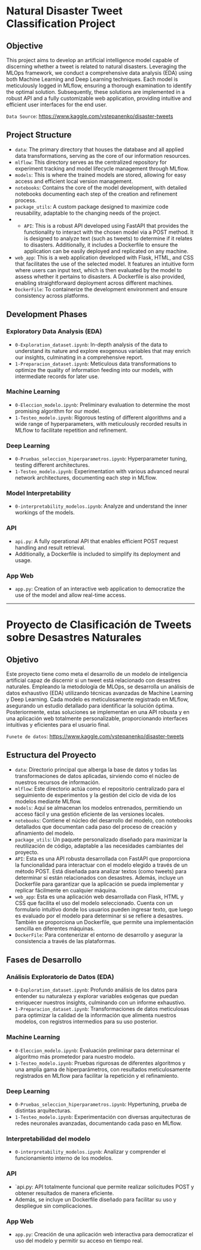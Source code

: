 # Natural Disaster Tweet Classification Project

## Objective

This project aims to develop an artificial intelligence model capable of discerning whether a tweet is related to natural disasters. 
Leveraging the MLOps framework, we conduct a comprehensive data analysis (EDA) using both Machine Learning and Deep Learning techniques. Each model is meticulously logged in MLflow, ensuring a thorough examination to identify the optimal solution. Subsequently, these solutions are implemented in a robust API and a fully customizable web application, providing intuitive and efficient user interfaces for the end user.


`Data Source`: https://www.kaggle.com/vstepanenko/disaster-tweets
    
## Project Structure

- `data`: The primary directory that houses the database and all applied data transformations, serving as the core of our information resources.
- `mlflow`: This directory serves as the centralized repository for experiment tracking and model lifecycle management through MLflow.
- `models`: This is where the trained models are stored, allowing for easy access and efficient local version management.
- `notebooks`: Contains the core of the model development, with detailed notebooks documenting each step of the creation and refinement process.
- `package_utils`: A custom package designed to maximize code reusability, adaptable to the changing needs of the project.
- - `API`: This is a robust API developed using FastAPI that provides the functionality to interact with the chosen model via a POST method. It is designed to analyze text (such as tweets) to determine if it relates to disasters. Additionally, it includes a Dockerfile to ensure the application can be easily deployed and replicated on any machine.
- `web_app`: This is a web application developed with Flask, HTML, and CSS that facilitates the use of the selected model. It features an intuitive form where users can input text, which is then evaluated by the model to assess whether it pertains to disasters. A Dockerfile is also provided, enabling straightforward deployment across different machines.
- `DockerFile`: To containerize the development environment and ensure consistency across platforms.

## Development Phases

### Exploratory Data Analysis (EDA)

- `0-Exploration_dataset.ipynb`: In-depth analysis of the data to understand its nature and explore exogenous variables that may enrich our insights, culminating in a comprehensive report.
- `1-Preparacion_dataset.ipynb`: Meticulous data transformations to optimize the quality of information feeding into our models, with intermediate records for later use.

### Machine Learning

- `0-Eleccion_modelo.ipynb`: Preliminary evaluation to determine the most promising algorithm for our model.
- `1-Testeo_modelo.ipynb`: Rigorous testing of different algorithms and a wide range of hyperparameters, with meticulously recorded results in MLflow to facilitate repetition and refinement.

### Deep Learning
- `0-Pruebas_seleccion_hiperparametros.ipynb`: Hyperparameter tuning, testing different architectures.
- `1-Testeo_modelo.ipynb`: Experimentation with various advanced neural network architectures, documenting each step in MLflow.

### Model Interpretability
- `0-interpretability_modelos.ipynb`: Analyze and understand the inner workings of the models.

### API
- `api.py`: A fully operational API that enables efficient POST request handling and result retrieval.
- Additionally, a Dockerfile is included to simplify its deployment and usage.

### App Web
- `app.py`: Creation of an interactive web application to democratize the use of the model and allow real-time access.


-----------------------------------------------------------------------------------------------------------------------------------------------------------------------------------------------------------------------------------------------------------------------------------------------------------------
# Proyecto de Clasificación de Tweets sobre Desastres Naturales

## Objetivo

Este proyecto tiene como meta el desarrollo de un modelo de inteligencia artificial capaz de discernir si un tweet está relacionado con desastres naturales. 
Empleando la metodología de MLOps, se desarrolla un análisis de datos exhaustivo (EDA) utilizando técnicas avanzadas de Machine Learning y Deep Learning. Cada modelo es meticulosamente registrado en MLflow, asegurando un estudio detallado para identificar la solución óptima. Posteriormente, estas soluciones se implementan en una API robusta y en una aplicación web totalmente personalizable, proporcionando interfaces intuitivas y eficientes para el usuario final.

`Funete de datos`: https://www.kaggle.com/vstepanenko/disaster-tweets
    
## Estructura del Proyecto

- `data`: Directorio principal que alberga la base de datos y todas las transformaciones de datos aplicadas, sirviendo como el núcleo de nuestros recursos de información.
- `mlflow`: Este directorio actúa como el repositorio centralizado para el seguimiento de experimentos y la gestión del ciclo de vida de los modelos mediante MLflow.
- `models`: Aquí se almacenan los modelos entrenados, permitiendo un acceso fácil y una gestión eficiente de las versiones locales.
- `notebooks`: Contiene el núcleo del desarrollo del modelo, con notebooks detallados que documentan cada paso del proceso de creación y afinamiento del modelo.
- `package_utils`: Un paquete personalizado diseñado para maximizar la reutilización de código, adaptable a las necesidades cambiantes del proyecto.
- `API`: Esta es una API robusta desarrollada con FastAPI que proporciona la funcionalidad para interactuar con el modelo elegido a través de un método POST. Está diseñada para analizar textos (como tweets) para determinar si están relacionados con desastres. Además, incluye un Dockerfile para garantizar que la aplicación se pueda implementar y replicar fácilmente en cualquier máquina.
- `web_app`: Esta es una aplicación web desarrollada con Flask, HTML y CSS que facilita el uso del modelo seleccionado. Cuenta con un formulario intuitivo donde los usuarios pueden ingresar texto, que luego es evaluado por el modelo para determinar si se refiere a desastres. También se proporciona un Dockerfile, que permite una implementación sencilla en diferentes máquinas.
- `DockerFile`: Para contenerizar el entorno de desarrollo y asegurar la consistencia a través de las plataformas.

## Fases de Desarrollo

### Análisis Exploratorio de Datos (EDA)

- `0-Exploration_dataset.ipynb`: Profundo análisis de los datos para entender su naturaleza y explorar variables exógenas que puedan enriquecer nuestros insights, culminando con un informe exhaustivo.
- `1-Preparacion_dataset.ipynb`: Transformaciones de datos meticulosas para optimizar la calidad de la información que alimenta nuestros modelos, con registros intermedios para su uso posterior.

### Machine Learning

- `0-Eleccion_modelo.ipynb`: Evaluación preliminar para determinar el algoritmo más prometedor para nuestro modelo.
- `1-Testeo_modelo.ipynb`: Pruebas rigurosas de diferentes algoritmos y una amplia gama de hiperparámetros, con resultados meticulosamente registrados en MLflow para facilitar la repetición y el refinamiento.

### Deep Learning

- `0-Pruebas_seleccion_hiperparametros.ipynb`: Hypertuning, prueba de distintas arquitecturas.
- `1-Testeo_modelo.ipynb`: Experimentación con diversas arquitecturas de redes neuronales avanzadas, documentando cada paso en MLflow.

### Interpretabilidad del modelo

- `0-interpretability_modelos.ipynb`: Analizar y comprender el funcionamiento interno de los modelos.

### API
- `api.py: API totalmente funcional que permite realizar solicitudes POST y obtener resultados de manera eficiente.
- Además, se incluye un Dockerfile diseñado para facilitar su uso y despliegue sin complicaciones.
  
### App Web
- `app.py`: Creación de una aplicación web interactiva para democratizar el uso del modelo y permitir su acceso en tiempo real.
